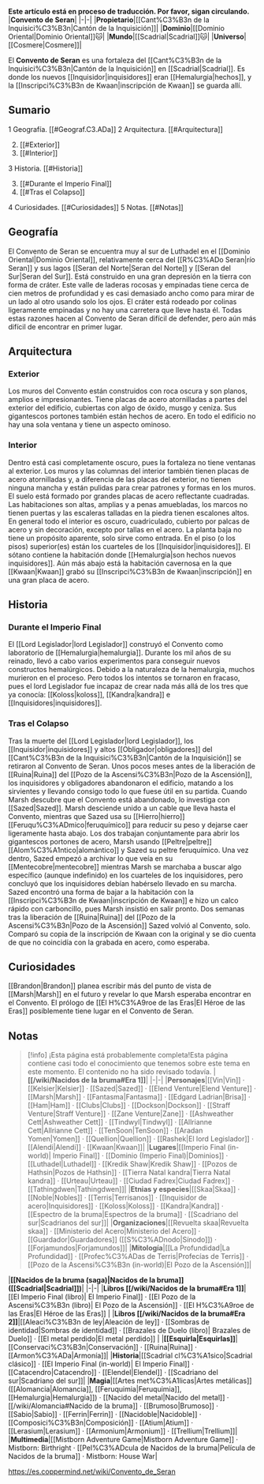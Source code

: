 **Este artículo está en proceso de traducción. Por favor, sigan circulando.**
|**Convento de Seran**|
|-|-|
|**Propietario**|[[Cant%C3%B3n de la Inquisici%C3%B3n\|Cantón de la Inquisición]]|
|**Dominio**|[[Dominio Oriental\|Dominio Oriental]]🐱︎|
|**Mundo**|[[Scadrial\|Scadrial]]🐱︎|
|**Universo**|[[Cosmere\|Cosmere]]|

El **Convento de Seran** es una fortaleza del [[Cant%C3%B3n de la Inquisici%C3%B3n\|Cantón de la Inquisición]] en [[Scadrial\|Scadrial]]. Es donde los nuevos [[Inquisidor\|inquisidores]] eran [[Hemalurgia\|hechos]], y la [[Inscripci%C3%B3n de Kwaan\|inscripción de Kwaan]] se guarda allí.

## Sumario

1 Geografía. [[#Geograf.C3.ADa]] 
2 Arquitectura. [[#Arquitectura]] 

2. [[#Exterior]] 
2. [[#Interior]] 


3 Historia. [[#Historia]] 

3. [[#Durante el Imperio Final]] 
3. [[#Tras el Colapso]] 


4 Curiosidades. [[#Curiosidades]] 
5 Notas. [[#Notas]] 


## Geografía
El Convento de Seran se encuentra muy al sur de Luthadel en el [[Dominio Oriental\|Dominio Oriental]], relativamente cerca del [[R%C3%ADo Seran\|río Seran]] y sus lagos [[Seran del Norte\|Seran del Norte]] y [[Seran del Sur\|Seran del Sur]].
Está construido en una gran depresión en la tierra con forma de cráter. Este valle de laderas rocosas y empinadas tiene cerca de cien metros de profundidad y es casi demasiado ancho como para mirar de un lado al otro usando solo los ojos. El cráter está rodeado por colinas ligeramente empinadas y no hay una carretera que lleve hasta él. Todas estas razones hacen al Convento de Seran difícil de defender, pero aún más difícil de encontrar en primer lugar.

## Arquitectura
### Exterior
Los muros del Convento están construidos con roca oscura y son planos, amplios e impresionantes. Tiene placas de acero atornilladas a partes del exterior del edificio, cubiertas con algo de óxido, musgo y ceniza. Sus gigantescos portones también están hechos de acero. En todo el edificio no hay una sola ventana y tiene un aspecto ominoso.

### Interior
Dentro está casi completamente oscuro, pues la fortaleza no tiene ventanas al exterior. Los muros y las columnas del interior también tienen placas de acero atornilladas y, a diferencia de las placas del exterior, no tienen ninguna mancha y están pulidas para crear patrones y formas en los muros. El suelo está formado por grandes placas de acero reflectante cuadradas. Las habitaciones son altas, amplias y a penas amuebladas, los marcos no tienen puertas y las escaleras talladas en la piedra tienen escalones altos.
En general todo el interior es oscuro, cuadriculado, cubierto por palcas de acero y sin decoración, excepto por tallas en el acero.
La planta baja no tiene un propósito aparente, solo sirve como entrada. En el piso (o los pisos) superior(es) están los cuarteles de los [[Inquisidor\|inquisidores]]. El sótano contiene la habitación donde [[Hemalurgia\|son hechos nuevos inquisidores]]. Aún más abajo está la habitación cavernosa en la que [[Kwaan\|Kwaan]] grabó su [[Inscripci%C3%B3n de Kwaan\|inscripción]] en una gran placa de acero.

## Historia
### Durante el Imperio Final
El [[Lord Legislador\|lord Legislador]] construyó el Convento como laboratorio de [[Hemalurgia\|hemalurgia]]. Durante los mil años de su reinado, llevó a cabo varios experimentos para conseguir nuevos constructos hemalúrgicos. Debido a la naturaleza de la hemalurgia, muchos murieron en el proceso. Pero todos los intentos se tornaron en fracaso, pues el lord Legislador fue incapaz de crear nada más allá de los tres que ya conocía: [[Koloss\|koloss]], [[Kandra\|kandra]] e [[Inquisidores\|inquisidores]].

### Tras el Colapso
Tras la muerte del [[Lord Legislador\|lord Legislador]], los [[Inquisidor\|inquisidores]] y altos [[Obligador\|obligadores]] del [[Cant%C3%B3n de la Inquisici%C3%B3n\|Cantón de la Inquisición]] se retiraron al Convento de Seran. Unos pocos meses antes de la liberación de [[Ruina\|Ruina]] del [[Pozo de la Ascensi%C3%B3n\|Pozo de la Ascensión]], los inquisidores y obligadores abandonaron el edificio, matando a los sirvientes y llevando consigo todo lo que fuese útil en su partida.
Cuando Marsh descubre que el Convento está abandonado, lo investiga con [[Sazed\|Sazed]]. Marsh desciende unido a un cable que lleva hasta el Convento, mientras que Sazed usa su [[Hierro\|hierro]] [[Feruqu%C3%ADmico\|feruquímico]] para reducir su peso y dejarse caer ligeramente hasta abajo. Los dos trabajan conjuntamente para abrir los gigantescos portones de acero, Marsh usando [[Peltre\|peltre]] [[Alom%C3%A1ntico\|alomántico]] y Sazed su peltre feruquímico.
Una vez dentro, Sazed empezó a archivar lo que veía en su [[Mentecobre\|mentecobre]] mientras Marsh se marchaba a buscar algo específico (aunque indefinido) en los cuarteles de los inquisidores, pero concluyó que los inquisidores debían habérselo llevado en su marcha. Sazed encontró una forma de bajar a la habitación con la [[Inscripci%C3%B3n de Kwaan\|inscripción de Kwaan]] e hizo un calco rápido con carboncillo, pues Marsh insistió en salir pronto.
Dos semanas tras la liberación de [[Ruina\|Ruina]] del [[Pozo de la Ascensi%C3%B3n\|Pozo de la Ascensión]] Sazed volvió al Convento, solo. Comparó su copia de la inscripción de Kwaan con la original y se dio cuenta de que no coincidía con la grabada en acero, como esperaba.

## Curiosidades
[[Brandon\|Brandon]] planea escribir más del punto de vista de [[Marsh\|Marsh]] en el futuro y revelar lo que Marsh esperaba encontrar en el Convento.
El prólogo de [[El H%C3%A9roe de las Eras\|El Héroe de las Eras]] posiblemente tiene lugar en el Convento de Seran.
## Notas



> [!info] ¡Esta página está probablemente completa!Esta página contiene casi todo el conocimiento que tenemos sobre este tema en este momento.
El contenido no ha sido revisado todavía.
|**[[/wiki/Nacidos de la bruma#Era 1]]**|
|-|-|
|**Personajes**|[[Vin\|Vin]] · [[Kelsier\|Kelsier]] · [[Sazed\|Sazed]] · [[Elend Venture\|Elend Venture]] · [[Marsh\|Marsh]] · [[Fantasma\|Fantasma]] · [[Edgard Ladrian\|Brisa]] · [[Ham\|Ham]] · [[Clubs\|Clubs]] · [[Dockson\|Dockson]] · [[Straff Venture\|Straff Venture]] · [[Zane Venture\|Zane]] · [[Ashweather Cett\|Ashweather Cett]] · [[Tindwyl\|Tindwyl]] · [[Allrianne Cett\|Allrianne Cett]] · [[TenSoon\|TenSoon]] · [[Aradan Yomen\|Yomen]] · [[Quellion\|Quellion]] · [[Rashek\|El lord Legislador]] · [[Alendi\|Alendi]] · [[Kwaan\|Kwaan]]|
|**Lugares**|[[Imperio Final (in-world)\| Imperio Final]] · [[Dominio (Imperio Final)\|Dominios]] · [[Luthadel\|Luthadel]] · [[Kredik Shaw\|Kredik Shaw]] · [[Pozos de Hathsin\|Pozos de Hathsin]] · [[Tierra Natal kandra\|Tierra Natal kandra]] · [[Urteau\|Urteau]] · [[Ciudad Fadrex\|Ciudad Fadrex]] · [[Tathingdwen\|Tathingdwen]]|
|**Etnias y especies**|[[Skaa\|Skaa]] · [[Noble\|Nobles]] · [[Terris\|Terrisanos]] · [[Inquisidor de acero\|Inquisidores]] · [[Koloss\|Koloss]] · [[Kandra\|Kandra]] · [[Espectro de la bruma\|Espectros de la bruma]] · [[Scadriano del sur\|Scadrianos del sur]]|
|**Organizaciones**|[[Revuelta skaa\|Revuelta skaa]] · [[Ministerio del Acero\|Ministerio del Acero]] · [[Guardador\|Guardadores]] ([[S%C3%ADnodo\|Sínodo]]) · [[Forjamundos\|Forjamundos]]|
|**Mitología**|[[La Profundidad\|La Profundidad]] · [[Profec%C3%ADas de Terris\|Profecías de Terris]] · [[Pozo de la Ascensi%C3%B3n (in-world)\|El Pozo de la Ascensión]]|

|**[[Nacidos de la bruma (saga)\|Nacidos de la bruma]] ([[Scadrial\|Scadrial]])**|
|-|-|
|**Libros [[/wiki/Nacidos de la bruma#Era 1]]**|[[El Imperio Final (libro)\| El Imperio Final]] · [[El Pozo de la Ascensi%C3%B3n (libro)\| El Pozo de la Ascensión]] · [[El H%C3%A9roe de las Eras\|El Héroe de las Eras]] |
|**Libros [[/wiki/Nacidos de la bruma#Era 2]]**|[[Aleaci%C3%B3n de ley\|Aleación de ley]] · [[Sombras de identidad\|Sombras de identidad]] · [[Brazales de Duelo (libro)\| Brazales de Duelo]] · [[El metal perdido\|El metal perdido]]  |
|**[[Esquirla\|Esquirlas]]**|[[Conservaci%C3%B3n\|Conservación]] · [[Ruina\|Ruina]] · [[Armon%C3%ADa\|Armonía]]|
|**Historia**|[[Scadrial cl%C3%A1sico\|Scadrial clásico]] · [[El Imperio Final (in-world)\| El Imperio Final]] · [[Catacendro\|Catacendro]] · [[Elendel\|Elendel]] · [[Scadriano del sur\|Scadriano del sur]]|
|**Magia**|[[Artes met%C3%A1licas\|Artes metálicas]] ([[Alomancia\|Alomancia]], [[Feruquimia\|Feruquimia]], [[Hemalurgia\|Hemalurgia]]) · [[Nacido del metal\|Nacido del metal]] · [[/wiki/Alomancia#Nacido de la bruma]] · [[Brumoso\|Brumoso]] · [[Sabio\|Sabio]] · [[Ferrin\|Ferrin]] · [[Nacidoble\|Nacidoble]] · [[Composici%C3%B3n\|Composición]] · [[Atium\|Atium]] · [[Lerasium\|Lerasium]] · [[Armonium\|Armonium]] · [[Trellium\|Trellium]]|
|**Multimedia**|[[Mistborn Adventure Game\|Mistborn Adventure Game‎‎]] · Mistborn: Birthright · [[Pel%C3%ADcula de Nacidos de la bruma\|Película de Nacidos de la bruma]] · Mistborn: House War|



https://es.coppermind.net/wiki/Convento_de_Seran